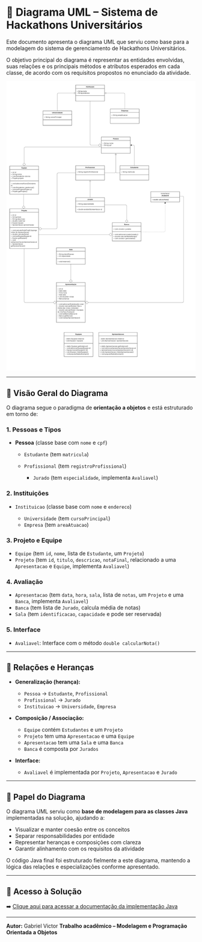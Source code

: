 # 📘 Diagrama UML – Sistema de Hackathons Universitários

Este documento apresenta o diagrama UML que serviu como base para a modelagem do sistema de gerenciamento de Hackathons Universitários.

O objetivo principal do diagrama é representar as entidades envolvidas, suas relações e os principais métodos e atributos esperados em cada classe, de acordo com os requisitos propostos no enunciado da atividade.

![Diagrama UML](./UML.png)

---

## 📌 Visão Geral do Diagrama

O diagrama segue o paradigma de **orientação a objetos** e está estruturado em torno de:

### 1. Pessoas e Tipos

* **Pessoa** (classe base com `nome` e `cpf`)

  * `Estudante` (tem `matricula`)
  * `Profissional` (tem `registroProfissional`)

    * `Jurado` (tem `especialidade`, implementa `Avaliavel`)

### 2. Instituições

* `Instituicao` (classe base com `nome` e `endereco`)

  * `Universidade` (tem `cursoPrincipal`)
  * `Empresa` (tem `areaAtuacao`)

### 3. Projeto e Equipe

* `Equipe` (tem `id`, `nome`, lista de `Estudante`, um `Projeto`)
* `Projeto` (tem `id`, `titulo`, `descricao`, `notaFinal`, relacionado a uma `Apresentacao` e `Equipe`, implementa `Avaliavel`)

### 4. Avaliação

* `Apresentacao` (tem `data`, `hora`, `sala`, lista de `notas`, um `Projeto` e uma `Banca`, implementa `Avaliavel`)
* `Banca` (tem lista de `Jurado`, calcula média de notas)
* `Sala` (tem `identificacao`, `capacidade` e pode ser reservada)

### 5. Interface

* `Avaliavel`: Interface com o método `double calcularNota()`

---

## 🔁 Relações e Heranças

* **Generalização (herança):**

  * `Pessoa` → `Estudante`, `Profissional`
  * `Profissional` → `Jurado`
  * `Instituicao` → `Universidade`, `Empresa`

* **Composição / Associação:**

  * `Equipe` contém `Estudantes` e um `Projeto`
  * `Projeto` tem uma `Apresentacao` e uma `Equipe`
  * `Apresentacao` tem uma `Sala` e uma `Banca`
  * `Banca` é composta por `Jurados`

* **Interface:**

  * `Avaliavel` é implementada por `Projeto`, `Apresentacao` e `Jurado`

---

## 🧩 Papel do Diagrama

O diagrama UML serviu como **base de modelagem para as classes Java** implementadas na solução, ajudando a:

* Visualizar e manter coesão entre os conceitos
* Separar responsabilidades por entidade
* Representar heranças e composições com clareza
* Garantir alinhamento com os requisitos da atividade

O código Java final foi estruturado fielmente a este diagrama, mantendo a lógica das relações e especializações conforme apresentado.

---

## 📎 Acesso à Solução

➡️ [Clique aqui para acessar a documentação da implementação Java](../solucao/README.md)

---

**Autor:** Gabriel Victor
**Trabalho acadêmico – Modelagem e Programação Orientada a Objetos**
